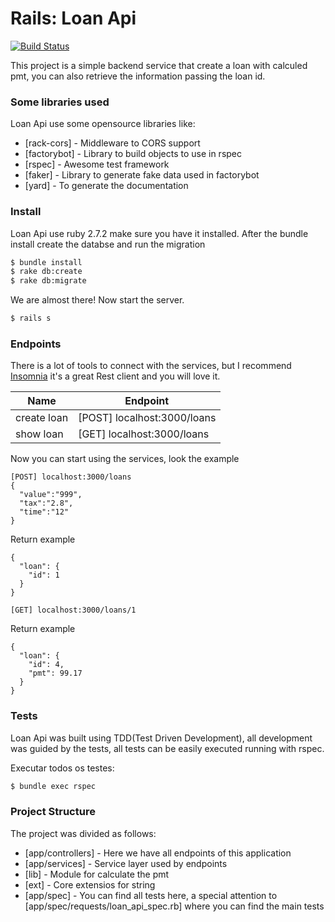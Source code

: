 # Rails: Loan Api

[![Build Status](https://travis-ci.org/joemccann/dillinger.svg?branch=master)](https://travis-ci.org/joemccann/dillinger)

This project is a simple backend service that create a loan with calculed pmt, you can also retrieve the information passing the loan id.

### Some libraries used

Loan Api use some opensource libraries like:

* [rack-cors] - Middleware to CORS support
* [factorybot] - Library to build objects to use in rspec
* [rspec] - Awesome test framework
* [faker] - Library to generate fake data used in factorybot
* [yard] - To generate the documentation

### Install


Loan Api use ruby 2.7.2 make sure you have it installed. After the bundle install create the databse and run the migration

```sh
$ bundle install
$ rake db:create
$ rake db:migrate
```

We are almost there! Now start the server.

```sh
$ rails s
```

### Endpoints

There is a lot of tools to connect with the services, but I recommend [Insomnia](https://insomnia.rest/) it's a great Rest client and you will love it. 

| Name | Endpoint |
| ------ | ------ |
| create loan |[POST]  localhost:3000/loans
| show loan |[GET]  localhost:3000/loans

Now you can start using the services, look the example

```
[POST] localhost:3000/loans
{
  "value":"999",
  "tax":"2.8",
  "time":"12"
}

```
Return example

```
{
  "loan": {
    "id": 1
  }
}
```


```
[GET] localhost:3000/loans/1

```
Return example

```
{
  "loan": {
    "id": 4,
    "pmt": 99.17
  }
}
```

### Tests

Loan Api was built using TDD(Test Driven Development), all development was guided by the tests, all tests can be easily executed running with rspec.

Executar todos os testes:
```sh
$ bundle exec rspec
```

### Project Structure

The project was divided as follows:

* [app/controllers] - Here we have all endpoints of this application
* [app/services] - Service layer used by endpoints
* [lib] - Module for calculate the pmt
* [ext] - Core extensios for string
* [app/spec] - You can find all tests here, a special attention to [app/spec/requests/loan_api_spec.rb] where you can find the main tests

